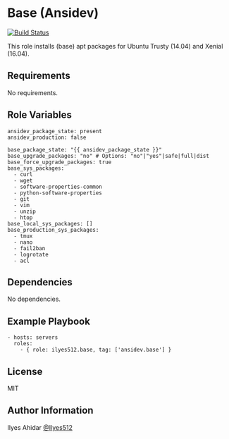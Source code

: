 Base (Ansidev)
=========
[![Build Status](https://travis-ci.org/Ilyes512/ansible-role-base.svg)](https://travis-ci.org/Ilyes512/ansible-role-base)

This role installs (base) apt packages for Ubuntu Trusty (14.04) and Xenial (16.04).

Requirements
------------

No requirements.

Role Variables
--------------

```
ansidev_package_state: present
ansidev_production: false

base_package_state: "{{ ansidev_package_state }}"
base_upgrade_packages: "no" # Options: "no"|"yes"|safe|full|dist
base_force_upgrade_packages: true
base_sys_packages:
  - curl
  - wget
  - software-properties-common
  - python-software-properties
  - git
  - vim
  - unzip
  - htop
base_local_sys_packages: []
base_production_sys_packages:
  - tmux
  - nano
  - fail2ban
  - logrotate
  - acl
```

Dependencies
------------

No dependencies.

Example Playbook
----------------
```
- hosts: servers
  roles:
    - { role: ilyes512.base, tag: ['ansidev.base'] }
```

License
-------

MIT

Author Information
------------------

Ilyes Ahidar [@Ilyes512](https://twitter.com/ilyes512)
